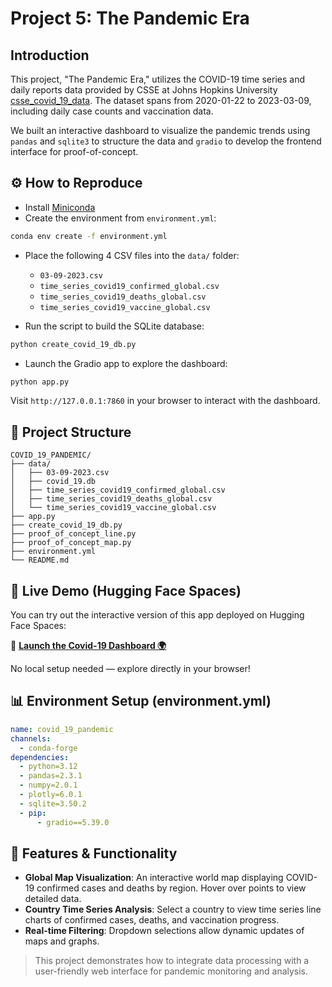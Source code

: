 # Project 5: The Pandemic Era

## Introduction

This project, "The Pandemic Era," utilizes the COVID-19 time series and daily reports data provided by CSSE at Johns Hopkins University [csse\_covid\_19\_data](https://github.com/CSSEGISandData/COVID-19/tree/master/csse_covid_19_data). The dataset spans from 2020-01-22 to 2023-03-09, including daily case counts and vaccination data.

We built an interactive dashboard to visualize the pandemic trends using `pandas` and `sqlite3` to structure the data and `gradio` to develop the frontend interface for proof-of-concept.

## ⚙️ How to Reproduce

* Install [Miniconda](https://docs.anaconda.com/miniconda)
* Create the environment from `environment.yml`:

```bash
conda env create -f environment.yml
```

* Place the following 4 CSV files into the `data/` folder:

  * `03-09-2023.csv`
  * `time_series_covid19_confirmed_global.csv`
  * `time_series_covid19_deaths_global.csv`
  * `time_series_covid19_vaccine_global.csv`

* Run the script to build the SQLite database:

```bash
python create_covid_19_db.py
```

* Launch the Gradio app to explore the dashboard:

```bash
python app.py
```

Visit `http://127.0.0.1:7860` in your browser to interact with the dashboard.

## 📁 Project Structure

```
COVID_19_PANDEMIC/
├── data/
│   ├── 03-09-2023.csv
│   ├── covid_19.db
│   ├── time_series_covid19_confirmed_global.csv
│   ├── time_series_covid19_deaths_global.csv
│   └── time_series_covid19_vaccine_global.csv
├── app.py
├── create_covid_19_db.py
├── proof_of_concept_line.py
├── proof_of_concept_map.py
├── environment.yml
└── README.md
```

## 🚀  Live Demo (Hugging Face Spaces)

You can try out the interactive version of this app deployed on Hugging Face Spaces:

🔗 **[Launch the Covid-19 Dashboard 🌍](https://huggingface.co/spaces/AustinKang66666/covid_19_pandemic)**

No local setup needed — explore directly in your browser!

## 📊 Environment Setup (environment.yml)

```yaml
name: covid_19_pandemic
channels:
  - conda-forge
dependencies:
  - python=3.12
  - pandas=2.3.1
  - numpy=2.0.1
  - plotly=6.0.1
  - sqlite=3.50.2
  - pip:
      - gradio==5.39.0
```

## 🔧 Features & Functionality

* **Global Map Visualization**: An interactive world map displaying COVID-19 confirmed cases and deaths by region. Hover over points to view detailed data.
* **Country Time Series Analysis**: Select a country to view time series line charts of confirmed cases, deaths, and vaccination progress.
* **Real-time Filtering**: Dropdown selections allow dynamic updates of maps and graphs.

> This project demonstrates how to integrate data processing with a user-friendly web interface for pandemic monitoring and analysis.
